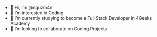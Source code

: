 - 👋 Hi, I’m @nguzm4n
- 👀 I’m interested in Coding
- 🌱 I’m currently studying to become a Full Stack Developer in 4Geeks Academy
- 💞️ I’m looking to collaborate on Coding Projects

<!---
nguzm4n/nguzm4n is a ✨ special ✨ repository because its `README.md` (this file) appears on your GitHub profile.
You can click the Preview link to take a look at your changes.
--->
